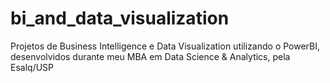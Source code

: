# bi_and_data_visualization
Projetos de Business Intelligence e Data Visualization utilizando o PowerBI, desenvolvidos durante meu MBA em Data Science &amp; Analytics, pela Esalq/USP
